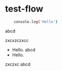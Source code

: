 # test-flow

```bash
    console.log('Hello')

```

abcd

zxcxzczxcc

- Hello. abcd
- Hello.

zxczxc
abcd
